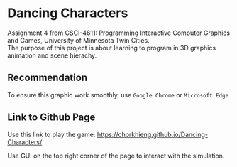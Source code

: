 # Dancing Characters

Assignment 4 from CSCI-4611: Programming Interactive Computer Graphics and Games, University of Minnesota Twin Cities.  
The purpose of this project is about learning to program in 3D graphics animation and scene hierachy.

## Recommendation
To ensure this graphic work smoothly, use `Google Chrome` or `Microsoft Edge`

## Link to Github Page

Use this link to play the game: https://chorkhieng.github.io/Dancing-Characters/  

Use GUI on the top right corner of the page to interact with the simulation.
